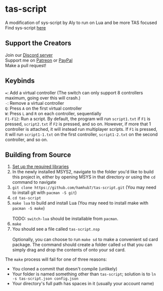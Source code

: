 # tas-script
A modification of sys-script by Aly to run on Lua and be more TAS focused\
Find sys-script [here](https://github.com/s5bug/sys-script)

## Support the Creators
Join our [Discord server](https://discord.gg/HSPrhX8)\
Support me on [Patreon](https://www.patreon.com/aaronhh) or [PayPal](https://www.paypal.me/aaronhamhub)\
Make a pull request!

## Keybinds
`=`: Add a virtual controller (The switch can only support 8 controllers maximum, going over this will crash.)  
`-`: Remove a virtual controller  
`Q`: Press `A` on the first virtual controller  
`W`: Press `L` and `R` on each controller, sequentially  
`F1-F12`: Run a script. By default, the program will run `script1.txt` if `F1` is pressed, `script2.txt` if `F2` is pressed, and so on. However, if more that 1 controller is attached, it will instead run multiplayer scripts. If `F1` is pressed, it will run `script1-1.txt` on the first controller, `script1-2.txt` on the second controller, and so on.

## Building from Source
1. [Set up the required libraries](https://switchbrew.org/wiki/Setting_up_Development_Environment)
2. In the newly installed MSYS2, navigate to the folder you'd like to build this project in, either by opening MSYS in that directory or using the `cd` command to navigate
3. `git clone https://github.com/hamhub7/tas-script.git` (You may need to install git with `pacman -S git`)
4. `cd tas-script`
5. `make lua` to build and install Lua (You may need to install make with `pacman -S make`)
\
\
TODO: `switch-lua` should be installable from `pacman`.
6. `make`
7. You should see a file called `tas-script.nsp`
\
\
Optionally, you can choose to run `make sd` to make a convenient sd card package. The command should create a folder called `sd` that you can simply drag and drop the contents of onto your sd card.

The `make` process will fail for one of three reasons:
- You cloned a commit that doesn't compile (unlikely)
- Your folder is named something other than `tas-script`; solution is to `ln -s tas-script.json config.json`
- Your directory's full path has spaces in it (usually your account name)
